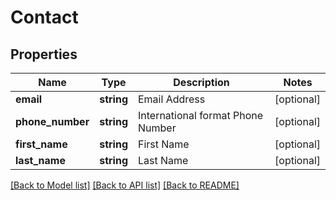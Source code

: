 # Contact

## Properties
Name | Type | Description | Notes
------------ | ------------- | ------------- | -------------
**email** | **string** | Email Address | [optional] 
**phone_number** | **string** | International format Phone Number | [optional] 
**first_name** | **string** | First Name | [optional] 
**last_name** | **string** | Last Name | [optional] 

[[Back to Model list]](../README.md#documentation-for-models) [[Back to API list]](../README.md#documentation-for-api-endpoints) [[Back to README]](../README.md)


